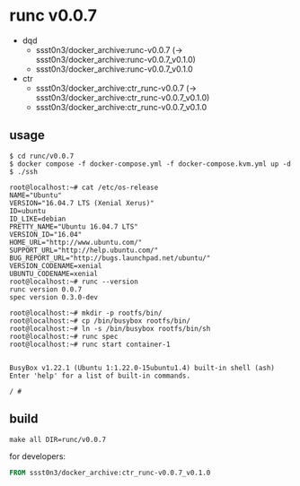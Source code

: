 # runc v0.0.7

* dqd
    * ssst0n3/docker_archive:runc-v0.0.7 (-> ssst0n3/docker_archive:runc-v0.0.7_v0.1.0)
    * ssst0n3/docker_archive:runc-v0.0.7_v0.1.0
* ctr
    * ssst0n3/docker_archive:ctr_runc-v0.0.7 (-> ssst0n3/docker_archive:ctr_runc-v0.0.7_v0.1.0)
    * ssst0n3/docker_archive:ctr_runc-v0.0.7_v0.1.0

## usage

```shell
$ cd runc/v0.0.7
$ docker compose -f docker-compose.yml -f docker-compose.kvm.yml up -d
$ ./ssh
```

```shell
root@localhost:~# cat /etc/os-release 
NAME="Ubuntu"
VERSION="16.04.7 LTS (Xenial Xerus)"
ID=ubuntu
ID_LIKE=debian
PRETTY_NAME="Ubuntu 16.04.7 LTS"
VERSION_ID="16.04"
HOME_URL="http://www.ubuntu.com/"
SUPPORT_URL="http://help.ubuntu.com/"
BUG_REPORT_URL="http://bugs.launchpad.net/ubuntu/"
VERSION_CODENAME=xenial
UBUNTU_CODENAME=xenial
root@localhost:~# runc --version
runc version 0.0.7
spec version 0.3.0-dev
```

```shell
root@localhost:~# mkdir -p rootfs/bin/
root@localhost:~# cp /bin/busybox rootfs/bin/
root@localhost:~# ln -s /bin/busybox rootfs/bin/sh
root@localhost:~# runc spec
root@localhost:~# runc start container-1


BusyBox v1.22.1 (Ubuntu 1:1.22.0-15ubuntu1.4) built-in shell (ash)
Enter 'help' for a list of built-in commands.

/ # 
```

## build

```shell
make all DIR=runc/v0.0.7
```

for developers:

```dockerfile
FROM ssst0n3/docker_archive:ctr_runc-v0.0.7_v0.1.0
```